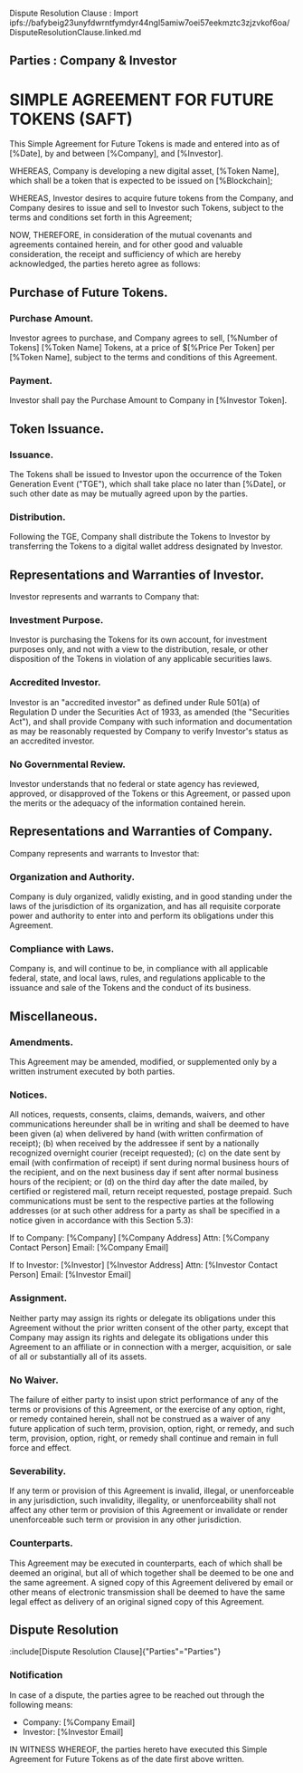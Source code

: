 Dispute Resolution Clause
: Import ipfs://bafybeig23unyfdwrntfymdyr44ngl5amiw7oei57eekmztc3zjzvkof6oa/DisputeResolutionClause.linked.md

Parties
: Company & Investor
---

# SIMPLE AGREEMENT FOR FUTURE TOKENS (SAFT)

This Simple Agreement for Future Tokens is made and entered into as of [%Date], by and between [%Company], and [%Investor].

WHEREAS, Company is developing a new digital asset, [%Token Name], which shall be a token that is expected to be issued on [%Blockchain];

WHEREAS, Investor desires to acquire future tokens from the Company, and Company desires to issue and sell to Investor such Tokens, subject to the terms and conditions set forth in this Agreement;

NOW, THEREFORE, in consideration of the mutual covenants and agreements contained herein, and for other good and valuable consideration, the receipt and sufficiency of which are hereby acknowledged, the parties hereto agree as follows:

## Purchase of Future Tokens.

### Purchase Amount.

Investor agrees to purchase, and Company agrees to sell, [%Number of Tokens] [%Token Name] Tokens, at a price of $[%Price Per Token] per [%Token Name], subject to the terms and conditions of this Agreement.

### Payment.

Investor shall pay the Purchase Amount to Company in [%Investor Token].

## Token Issuance.

### Issuance.

The Tokens shall be issued to Investor upon the occurrence of the Token Generation Event ("TGE"), which shall take place no later than [%Date], or such other date as may be mutually agreed upon by the parties.

### Distribution.

Following the TGE, Company shall distribute the Tokens to Investor by transferring the Tokens to a digital wallet address designated by Investor.

## Representations and Warranties of Investor.

Investor represents and warrants to Company that:

### Investment Purpose.

Investor is purchasing the Tokens for its own account, for investment purposes only, and not with a view to the distribution, resale, or other disposition of the Tokens in violation of any applicable securities laws.

### Accredited Investor.

Investor is an "accredited investor" as defined under Rule 501(a) of Regulation D under the Securities Act of 1933, as amended (the "Securities Act"), and shall provide Company with such information and documentation as may be reasonably requested by Company to verify Investor's status as an accredited investor.

### No Governmental Review.

Investor understands that no federal or state agency has reviewed, approved, or disapproved of the Tokens or this Agreement, or passed upon the merits or the adequacy of the information contained herein.

## Representations and Warranties of Company.

Company represents and warrants to Investor that:

### Organization and Authority.

Company is duly organized, validly existing, and in good standing under the laws of the jurisdiction of its organization, and has all requisite corporate power and authority to enter into and perform its obligations under this Agreement.

### Compliance with Laws.

Company is, and will continue to be, in compliance with all applicable federal, state, and local laws, rules, and regulations applicable to the issuance and sale of the Tokens and the conduct of its business.

## Miscellaneous.

### Amendments.

This Agreement may be amended, modified, or supplemented only by a written instrument executed by both parties.

### Notices.

All notices, requests, consents, claims, demands, waivers, and other communications hereunder shall be in writing and shall be deemed to have been given (a) when delivered by hand (with written confirmation of receipt); (b) when received by the addressee if sent by a nationally recognized overnight courier (receipt requested); (c) on the date sent by email (with confirmation of receipt) if sent during normal business hours of the recipient, and on the next business day if sent after normal business hours of the recipient; or (d) on the third day after the date mailed, by certified or registered mail, return receipt requested, postage prepaid. Such communications must be sent to the respective parties at the following addresses (or at such other address for a party as shall be specified in a notice given in accordance with this Section 5.3):

If to Company:
[%Company]
[%Company Address]
Attn: [%Company Contact Person]
Email: [%Company Email]

If to Investor:
[%Investor]
[%Investor Address]
Attn: [%Investor Contact Person]
Email: [%Investor Email]

### Assignment.

Neither party may assign its rights or delegate its obligations under this Agreement without the prior written consent of the other party, except that Company may assign its rights and delegate its obligations under this Agreement to an affiliate or in connection with a merger, acquisition, or sale of all or substantially all of its assets.

### No Waiver.

The failure of either party to insist upon strict performance of any of the terms or provisions of this Agreement, or the exercise of any option, right, or remedy contained herein, shall not be construed as a waiver of any future application of such term, provision, option, right, or remedy, and such term, provision, option, right, or remedy shall continue and remain in full force and effect.

### Severability.

If any term or provision of this Agreement is invalid, illegal, or unenforceable in any jurisdiction, such invalidity, illegality, or unenforceability shall not affect any other term or provision of this Agreement or invalidate or render unenforceable such term or provision in any other jurisdiction.

### Counterparts.

This Agreement may be executed in counterparts, each of which shall be deemed an original, but all of which together shall be deemed to be one and the same agreement. A signed copy of this Agreement delivered by email or other means of electronic transmission shall be deemed to have the same legal effect as delivery of an original signed copy of this Agreement.

## Dispute Resolution 
:include[Dispute Resolution Clause]{"Parties"="Parties"}

### Notification
In case of a dispute, the parties agree to be reached out through the following means:
* Company: [%Company Email]
* Investor: [%Investor Email]


IN WITNESS WHEREOF, the parties hereto have executed this Simple Agreement for Future Tokens as of the date first above written.
